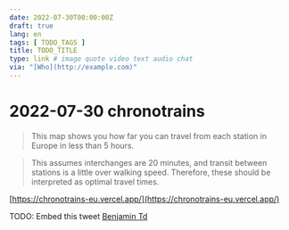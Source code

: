 ```yaml
---
date: 2022-07-30T00:00:00Z
draft: true
lang: en
tags: [ TODO_TAGS ]
title: TODO_TITLE
type: link # image quote video text audio chat
via: "[Who](http://example.com)"
---
```



# 2022-07-30 chronotrains


> This map shows you how far you can travel from each station in Europe in less than 5 hours.

> This assumes interchanges are 20 minutes, and transit between stations is a little over walking speed. Therefore, these should be interpreted as optimal travel times.

[https://chronotrains-eu.vercel.app/](https://chronotrains-eu.vercel.app/)

TODO: Embed this tweet
[Benjamin Td](https://twitter.com/_benjamintd/status/1552983329116504064)

